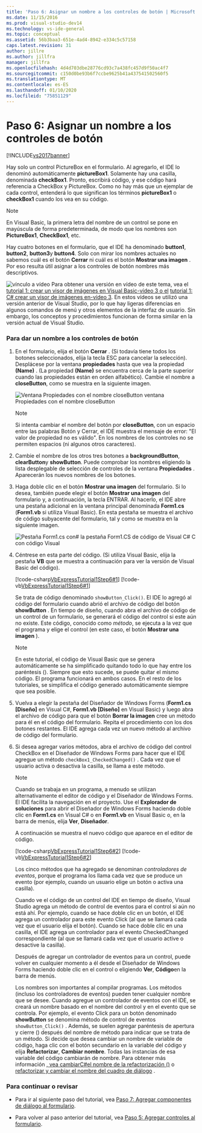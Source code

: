 ```yaml
---
title: 'Paso 6: Asignar un nombre a los controles de botón | Microsoft Docs'
ms.date: 11/15/2016
ms.prod: visual-studio-dev14
ms.technology: vs-ide-general
ms.topic: conceptual
ms.assetid: 56b3baa3-651e-4ad4-8942-e334c5c57158
caps.latest.revision: 31
author: jillre
ms.author: jillfra
manager: jillfra
ms.openlocfilehash: 4d4d703dbe28776cd93c7a438fc457d9f50ac4f7
ms.sourcegitcommit: c150d0be93b6f7ccbe9625b41a437541502560f5
ms.translationtype: MT
ms.contentlocale: es-ES
ms.lasthandoff: 01/10/2020
ms.locfileid: "75851129"
---
```

# <a name="step-6-name-your-button-controls"></a>Paso 6: Asignar un nombre a los controles de botón
[!INCLUDE[vs2017banner](../includes/vs2017banner.md)]

Hay solo un control PictureBox en el formulario. Al agregarlo, el IDE lo denominó automáticamente **pictureBox1**. Solamente hay una casilla, denominada **checkBox1**. Pronto, escribirá código, y ese código hará referencia a CheckBox y PictureBox. Como no hay más que un ejemplar de cada control, entenderá lo que significan los términos **pictureBox1** o **checkBox1** cuando los vea en su código.

> [!NOTE]
> En Visual Basic, la primera letra del nombre de un control se pone en mayúscula de forma predeterminada, de modo que los nombres son **PictureBox1**, **CheckBox1**, etc.

 Hay cuatro botones en el formulario, que el IDE ha denominado **button1**, **button2**, **button3**y **button4**. Solo con mirar los nombres actuales no sabemos cuál es el botón **Cerrar** ni cuál es el botón **Mostrar una imagen** . Por eso resulta útil asignar a los controles de botón nombres más descriptivos.

 ![vínculo a vídeo](../data-tools/media/playvideo.gif "PlayVideo") Para obtener una versión en vídeo de este tema, vea el [tutorial 1: crear un visor de imágenes en Visual Basic-vídeo 3 o el](https://msdn.microsoft.com/vbasic/gg315354.aspx) [tutorial 1: C# crear un visor de imágenes en-vídeo 3](https://msdn.microsoft.com/vcsharp/gg278411.aspx). En estos vídeos se utilizó una versión anterior de Visual Studio, por lo que hay ligeras diferencias en algunos comandos de menú y otros elementos de la interfaz de usuario. Sin embargo, los conceptos y procedimientos funcionan de forma similar en la versión actual de Visual Studio.

### <a name="to-name-your-button-controls"></a>Para dar un nombre a los controles de botón

1. En el formulario, elija el botón **Cerrar** . (Si todavía tiene todos los botones seleccionados, elija la tecla ESC para cancelar la selección). Desplácese por la ventana **propiedades** hasta que vea la propiedad **(Name)** . (La propiedad **(Name)** se encuentra cerca de la parte superior cuando las propiedades están en orden alfabético). Cambie el nombre a **closeButton**, como se muestra en la siguiente imagen.

     ![Ventana Propiedades con el nombre closeButton](../ide/media/express-setnameproperty.png "Express_SetNameProperty") ventana Propiedades con el nombre closeButton

    > [!NOTE]
    > Si intenta cambiar el nombre del botón por **closeButton**, con un espacio entre las palabras Botón y Cerrar, el IDE muestra el mensaje de error: "El valor de propiedad no es válido". En los nombres de los controles no se permiten espacios (ni algunos otros caracteres).

2. Cambie el nombre de los otros tres botones a **backgroundButton**, **clearButton**y **showButton**. Puede comprobar los nombres eligiendo la lista desplegable de selección de controles de la ventana **Propiedades** . Aparecerán los nuevos nombres de los botones.

3. Haga doble clic en el botón **Mostrar una imagen** del formulario. Si lo desea, también puede elegir el botón **Mostrar una imagen** del formulario y, a continuación, la tecla ENTRAR. Al hacerlo, el IDE abre una pestaña adicional en la ventana principal denominada **Form1.cs** (**Form1.vb** si utiliza Visual Basic). En esta pestaña se muestra el archivo de código subyacente del formulario, tal y como se muestra en la siguiente imagen.

     ![Pestaña Form1.cs con&#35; ](../ide/media/express-showbuttoncode.png "Express_ShowButtonCode") la pestaña Form1.CS de código de Visual C# C con código Visual

4. Céntrese en esta parte del código. (Si utiliza Visual Basic, elija la pestaña **VB** que se muestra a continuación para ver la versión de Visual Basic del código).

     [!code-csharp[VbExpressTutorial1Step6#1](../snippets/csharp/VS_Snippets_VBCSharp/vbexpresstutorial1step6/cs/form1.cs#1)]
     [!code-vb[VbExpressTutorial1Step6#1](../snippets/visualbasic/VS_Snippets_VBCSharp/vbexpresstutorial1step6/vb/form1.vb#1)]

     Se trata de código denominado `showButton_Click()`. El IDE lo agregó al código del formulario cuando abrió el archivo de código del botón **showButton** . En tiempo de diseño, cuando abra el archivo de código de un control de un formulario, se generará el código del control si este aún no existe. Este código, conocido como *método*, se ejecuta a la vez que el programa y elige el control (en este caso, el botón **Mostrar una imagen** ).

    > [!NOTE]
    > En este tutorial, el código de Visual Basic que se genera automáticamente se ha simplificado quitando todo lo que hay entre los paréntesis (). Siempre que esto sucede, se puede quitar el mismo código. El programa funcionará en ambos casos. En el resto de los tutoriales, se simplifica el código generado automáticamente siempre que sea posible.

5. Vuelva a elegir la pestaña del Diseñador de Windows Forms (**Form1.cs [Diseño]** en Visual C#, **Form1.vb [Diseño]** en Visual Basic) y luego abra el archivo de código para que el botón **Borrar la imagen** cree un método para él en el código del formulario. Repita el procedimiento con los dos botones restantes. El IDE agrega cada vez un nuevo método al archivo de código del formulario.

6. Si desea agregar varios métodos, abra el archivo de código del control CheckBox en el Diseñador de Windows Forms para hacer que el IDE agregue un método `checkBox1_CheckedChanged()` . Cada vez que el usuario activa o desactiva la casilla, se llama a este método.

    > [!NOTE]
    > Cuando se trabaja en un programa, a menudo se utilizan alternativamente el editor de código y el Diseñador de Windows Forms. El IDE facilita la navegación en el proyecto. Use el **Explorador de soluciones** para abrir el Diseñador de Windows Forms haciendo doble clic en **Form1.cs** en Visual C# o en **Form1.vb** en Visual Basic o, en la barra de menús, elija **Ver**, **Diseñador**.

     A continuación se muestra el nuevo código que aparece en el editor de código.

     [!code-csharp[VbExpressTutorial1Step6#2](../snippets/csharp/VS_Snippets_VBCSharp/vbexpresstutorial1step6/cs/form1.cs#2)]
     [!code-vb[VbExpressTutorial1Step6#2](../snippets/visualbasic/VS_Snippets_VBCSharp/vbexpresstutorial1step6/vb/form1.vb#2)]

     Los cinco métodos que ha agregado se denominan *controladores de eventos*, porque el programa los llama cada vez que se produce un evento (por ejemplo, cuando un usuario elige un botón o activa una casilla).

     Cuando ve el código de un control del IDE en tiempo de diseño, Visual Studio agrega un método de control de eventos para el control si aún no está ahí. Por ejemplo, cuando se hace doble clic en un botón, el IDE agrega un controlador para este evento Click (al que se llamará cada vez que el usuario elija el botón). Cuando se hace doble clic en una casilla, el IDE agrega un controlador para el evento CheckedChanged correspondiente (al que se llamará cada vez que el usuario active o desactive la casilla).

     Después de agregar un controlador de eventos para un control, puede volver en cualquier momento a él desde el Diseñador de Windows Forms haciendo doble clic en el control o eligiendo **Ver**, **Código**en la barra de menús.

     Los nombres son importantes al compilar programas. Los métodos (incluso los controladores de eventos) pueden tener cualquier nombre que se desee. Cuando agregue un controlador de eventos con el IDE, se creará un nombre basado en el nombre del control y en el evento que se controla. Por ejemplo, el evento Click para un botón denominado **showButton** se denomina método de control de eventos `showButton_Click()` . Además, se suelen agregar paréntesis de apertura y cierre () después del nombre de método para indicar que se trata de un método. Si decide que desea cambiar un nombre de variable de código, haga clic con el botón secundario en la variable del código y elija **Refactorizar**, **Cambiar nombre**. Todas las instancias de esa variable del código cambiarán de nombre. Para obtener más información [, vea cambiarC#el nombre de la refactorización ()](../csharp-ide/rename-refactoring-csharp.md) o [refactorizar y cambiar el nombre del cuadro de diálogo](https://msdn.microsoft.com/library/001d2d81-9bb6-4e8e-ae3a-20c0daaa3959) .

### <a name="to-continue-or-review"></a>Para continuar o revisar

- Para ir al siguiente paso del tutorial, vea [Paso 7: Agregar componentes de diálogo al formulario](../ide/step-7-add-dialog-components-to-your-form.md).

- Para volver al paso anterior del tutorial, vea [Paso 5: Agregar controles al formulario](../ide/step-5-add-controls-to-your-form.md).
